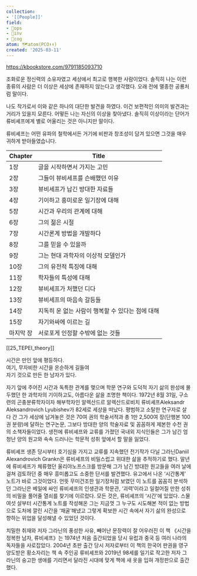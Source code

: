 ```yaml
---
collection:
- '[[People]]'
field:
- 🐙ops
- 🐢inv
- 👾cog
atom: 🗺️atom(PCO⬆️⬇️)
created: '2025-03-11'
---
```


https://kbookstore.com/9791185093710


조화로운 정신력의 소유자였고 세상에서 최고로 행복한 사람이었다. 솔직히 나는 이런 종류의 사람은 더 이상은 세상에 존재하지 않는다고 생각했다. 오래 전에 멸종한 공룡처럼 말이다.

나도 작가로서 이와 같은 하나의 대단한 발견을 하였다. 이건 보편적인 의미의 발견과는 거리가 있을지 모른다. 어떻든 나는 자신의 이상을 찾아냈다. 솔직히 이상이라는 단어가 류비셰프에게 별로 어울리는 것은 아니지만 말이다. 

류비셰프는 어떤 유파의 철학에서든 거기에 비판과 창조성이 담겨 있으면 그것을 매우 귀하게 받아들였습니다. 

|Chapter|Title|
|---|---|
|1장|글을 시작하면서 가지는 고민|
|2장|그들이 뷰비세프를 슨배했던 이유|
|3장|뷰비세프가 납긴 방대한 자료들|
|4장|기이하고 흥미로운 일기장에 대해|
|5장|시간과 우리의 관계에 대해|
|6장|그의 젊은 시절|
|7장|시간론계 방법을 개발하다|
|8장|그를 믿을 수 있을까|
|9장|그는 현대 과학자의 이상적 모델인가|
|10장|그의 유전적 특징에 대해|
|11장|학자들의 특성에 대해|
|12장|뷰비세프가 처했던 디다|
|13장|뷰비세프의 마음속 갈등들|
|14장|지독히 운 없는 사람이 행복할 수 있다는 점에 대해|
|15장|자기와싸에 이르는 길|
|마지막 장|서로포게 인정할 수밖에 없는 것들|

[[25_TEPEI_theory]]

시간은 만인 앞에 평등하다.  
여기, 무자비한 시간을 온순하게 길들여  
자기 것으로 만든 한 남자가 있다.  
  
자기 앞에 주어진 시간과 독특한 관계를 맺으며 학문 연구와 도덕적 자기 삶의 완성에 몰두했던 한 과학자의 기이하고도, 아름다운 삶을 조명한 책이다. 1972년 8월 31일, 구소련의 곤충분류학자이자 해부학자인 알렉산드르 알렉산드로비치 류비셰프Aleksandr Aleksandrovich Lyubishev가 82세로 세상을 떠났다. 평범하고 소탈한 연구자로 살다 간 그가 세상에 남겨놓은 것은 70여 권의 학술서적과 총 1만 2,500여 장(단행본 100권 분량)에 달하는 연구논문, 그보다 방대한 양의 학술자료 및 꼼꼼하게 제본한 수천 권의 소책자들이었다. 생전에 류비셰프와 교류를 가졌던 국내외 지식인들은 그가 남긴 엄청난 양의 원고와 속속 드러나는 학문적 성취 앞에서 할 말을 잃었다.  
  
류비셰프 생존 당시부터 호기심을 가지고 교류를 지속했던 전기작가 다닐 그라닌Daniil Alexandrovich Grankn은 류비셰프의 비밀스럽고 위대한 삶을 추적하기로 했다. 말년에 류비셰프가 체류했던 울리야노프스크를 방문해 그가 남긴 방대한 원고들을 여러 날에 걸쳐 검토하던 중 매우 흥미롭고도 소중한 단서를 발견했다. 유고에서 나온 ‘시간통계’ 노트가 바로 그것이었다. 언뜻 무미건조한 일기장처럼 보였던 이 노트를 꼼꼼히 분석하던 그라닌은 베일에 싸인 류비셰프의 인생관과 학문관, ‘괴력’이라고 일컬어질 만한 성취의 비밀을 풀어줄 열쇠를 찾기에 이르렀다. 모든 것은, 류비셰프의 ‘시간’에 있었다. 스물여섯 살부터 시간통계 노트를 작성해온 그는 지금껏 그 누구도 시도해본 적이 없는 방법으로 도처에 깔린 시간을 ‘채굴’해냈고 그렇게 확보한 시간 속에서 자기 삶의 완성으로 향하는 위업을 달성해낼 수 있었던 것이다.  
  
치밀한 취재와 저자 그라닌의 풍성한 사유, 빼어난 문장력이 잘 어우러진 이 책 《시간을 정복한 남자, 류비셰프》는 1974년 처음 출간되었을 당시 유럽과 중국 등 여러 나라의 독자들을 사로잡았다. 2004년 초판 출간 당시 저자로부터 이 책의 한국어 판권을 영구 양도받은 황소자리는 책 속 주인공 류비셰프와 2019년 98세를 일기로 작고한 저자 그라닌의 숭고한 생애를 기리면서 달라진 시대에 맞게 책에 새 옷을 입혀 개정판으로 출간했다.